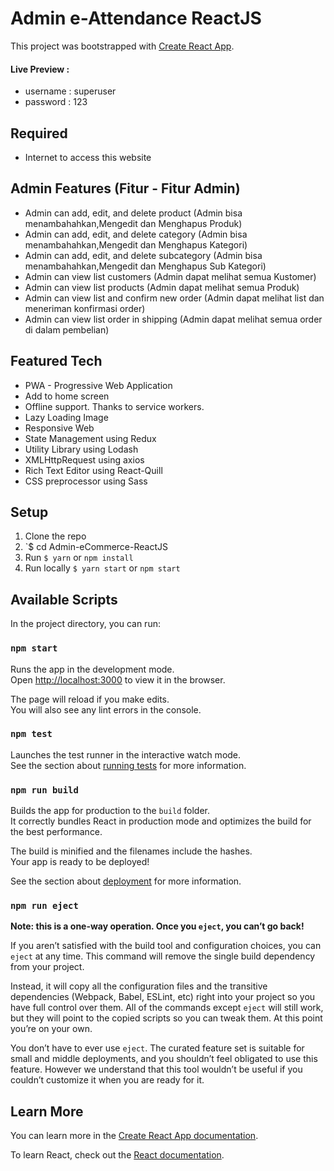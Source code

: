 # Admin e-Attendance ReactJS

This project was bootstrapped with [Create React App](https://github.com/facebook/create-react-app).
#### Live Preview : 
- username : superuser
- password : 123

## Required
- Internet to access this website

## Admin Features (Fitur - Fitur Admin)
- Admin can add, edit, and delete product (Admin bisa menambahahkan,Mengedit dan Menghapus Produk)
- Admin can add, edit, and delete category (Admin bisa menambahahkan,Mengedit dan Menghapus Kategori)
- Admin can add, edit, and delete subcategory (Admin bisa menambahahkan,Mengedit dan Menghapus Sub Kategori)
- Admin can view list customers (Admin dapat melihat semua Kustomer)
- Admin can view list products (Admin dapat melihat semua Produk)
- Admin can view list and confirm new order (Admin dapat melihat list dan meneriman konfirmasi order)
- Admin can view list order in shipping (Admin dapat melihat semua order di dalam pembelian)

## Featured Tech
- PWA - Progressive Web Application
- Add to home screen
- Offline support. Thanks to service workers.
- Lazy Loading Image
- Responsive Web
- State Management using Redux
- Utility Library using Lodash
- XMLHttpRequest using axios
- Rich Text Editor using React-Quill
- CSS preprocessor using Sass


## Setup

1. Clone the repo
2. `$ cd Admin-eCommerce-ReactJS
3. Run `$ yarn` or `npm install`
4. Run locally `$ yarn start` or `npm start`


## Available Scripts

In the project directory, you can run:

### `npm start`

Runs the app in the development mode.<br>
Open [http://localhost:3000](http://localhost:3000) to view it in the browser.

The page will reload if you make edits.<br>
You will also see any lint errors in the console.

### `npm test`

Launches the test runner in the interactive watch mode.<br>
See the section about [running tests](https://facebook.github.io/create-react-app/docs/running-tests) for more information.

### `npm run build`

Builds the app for production to the `build` folder.<br>
It correctly bundles React in production mode and optimizes the build for the best performance.

The build is minified and the filenames include the hashes.<br>
Your app is ready to be deployed!

See the section about [deployment](https://facebook.github.io/create-react-app/docs/deployment) for more information.

### `npm run eject`

**Note: this is a one-way operation. Once you `eject`, you can’t go back!**

If you aren’t satisfied with the build tool and configuration choices, you can `eject` at any time. This command will remove the single build dependency from your project.

Instead, it will copy all the configuration files and the transitive dependencies (Webpack, Babel, ESLint, etc) right into your project so you have full control over them. All of the commands except `eject` will still work, but they will point to the copied scripts so you can tweak them. At this point you’re on your own.

You don’t have to ever use `eject`. The curated feature set is suitable for small and middle deployments, and you shouldn’t feel obligated to use this feature. However we understand that this tool wouldn’t be useful if you couldn’t customize it when you are ready for it.

## Learn More

You can learn more in the [Create React App documentation](https://facebook.github.io/create-react-app/docs/getting-started).

To learn React, check out the [React documentation](https://reactjs.org/).
